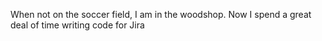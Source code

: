 When not on the soccer field, I am in the woodshop.  Now I spend a great deal of time writing code for Jira
